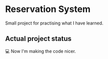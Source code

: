 # Reservation System

Small project for practising what I have learned.

## Actual project status

💻 Now I'm making the code nicer.
